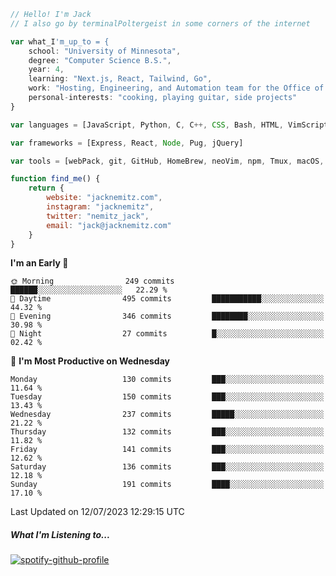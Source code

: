 ```javascript
// Hello! I'm Jack
// I also go by terminalPoltergeist in some corners of the internet

var what_I'm_up_to = {
    school: "University of Minnesota",
    degree: "Computer Science B.S.",
    year: 4,
    learning: "Next.js, React, Tailwind, Go",
    work: "Hosting, Engineering, and Automation team for the Office of Information Technology at UMN",
    personal-interests: "cooking, playing guitar, side projects"
}

var languages = [JavaScript, Python, C, C++, CSS, Bash, HTML, VimScript]

var frameworks = [Express, React, Node, Pug, jQuery]

var tools = [webPack, git, GitHub, HomeBrew, neoVim, npm, Tmux, macOS, Ubuntu, Docker, Nginx]

function find_me() {
    return {
        website: "jacknemitz.com",
        instagram: "jacknemitz",
        twitter: "nemitz_jack",
        email: "jack@jacknemitz.com"
    }
}
```

<!--START_SECTION:waka-->
**I'm an Early 🐤** 

```text
🌞 Morning                249 commits         ██████░░░░░░░░░░░░░░░░░░░   22.29 % 
🌆 Daytime                495 commits         ███████████░░░░░░░░░░░░░░   44.32 % 
🌃 Evening                346 commits         ████████░░░░░░░░░░░░░░░░░   30.98 % 
🌙 Night                  27 commits          █░░░░░░░░░░░░░░░░░░░░░░░░   02.42 % 
```
📅 **I'm Most Productive on Wednesday** 

```text
Monday                   130 commits         ███░░░░░░░░░░░░░░░░░░░░░░   11.64 % 
Tuesday                  150 commits         ███░░░░░░░░░░░░░░░░░░░░░░   13.43 % 
Wednesday                237 commits         █████░░░░░░░░░░░░░░░░░░░░   21.22 % 
Thursday                 132 commits         ███░░░░░░░░░░░░░░░░░░░░░░   11.82 % 
Friday                   141 commits         ███░░░░░░░░░░░░░░░░░░░░░░   12.62 % 
Saturday                 136 commits         ███░░░░░░░░░░░░░░░░░░░░░░   12.18 % 
Sunday                   191 commits         ████░░░░░░░░░░░░░░░░░░░░░   17.10 % 
```



 Last Updated on 12/07/2023 12:29:15 UTC
<!--END_SECTION:waka-->

##### What I'm Listening to...

[![spotify-github-profile](https://spotify-github-profile.vercel.app/api/view?uid=jack.nemitz&cover_image=true&show_offline=true&bar_color=53b14f&bar_color_cover=false&background_color=121212FF)](https://spotify-github-profile.vercel.app/api/view?uid=jack.nemitz&redirect=true)

